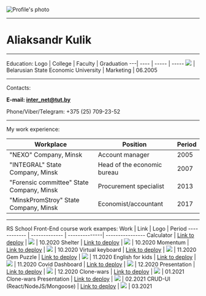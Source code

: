 ![Profile's photo](https://i.ibb.co/25J0149/iam.png)

---

# Aliaksandr Kulik

---

Education:
Logo   | College  | Faculty | Graduation
---| ---- | ----- | -----
[![](https://i.imgur.com/EPxKzTY.jpg)](#)  | Belarusian State Economic University | Marketing | 06.2005

---

Contacts: 

**E-mail: inter_net@tut.by**

Phone/Viber/Telegram:
+375 (25) 709-23-52 

---

My work experience:

Workplace | Position | Period
------------ | ------------- | ----------------------
"NEXO" Company, Minsk | Account manager | 2005
"INTEGRAL" State Company, Minsk | Head of the economic bureau | 2007
"Forensic committee" State Company, Minsk | Procurement specialist | 2013
"MinskPromStroy" State Company, Minsk | Economist/accountant | 2017

---

RS School Front-End course work exampes:
Work | Link | Logo | Period
------------ | ------------- | --------------| ----------------
Calculator | [Link to deploy](https://rolling-scopes-school.github.io/senobiot-JS2020Q3/calculator/#Attention!_made_for_1080p) |  [![](https://i.imgur.com/XOQ6vLe.jpg)](#) | 10.2020
Shelter | [Link to deploy](https://rolling-scopes-school.github.io/senobiot-JS2020Q3/shelter/pages/main/) |  [![](https://i.imgur.com/QfSkhbh.jpg)](#) | 10.2020
Momentum | [Link to deploy](https://rolling-scopes-school.github.io/senobiot-JS2020Q3/momentum/) |  [![](https://i.imgur.com/x932pq3.jpg)](#) | 10.2020
Virtual keyboard | [Link to deploy](https://rolling-scopes-school.github.io/senobiot-JS2020Q3/virtual-keyboard/) |  [![](https://i.imgur.com/BImyegE.jpg)](#) | 11.2020
Gem Puzzle | [Link to deploy](https://rolling-scopes-school.github.io/senobiot-JS2020Q3/gem-puzzle/) |  [![](https://i.imgur.com/iZi0IOo.jpg)](#) | 11.2020
English for kids  | [Link to deploy](https://rolling-scopes-school.github.io/senobiot-JS2020Q3/english-for-kids/) | [![](https://i.imgur.com/qa7phhs.jpg)](#) | 11.2020
Covid Dashboard  | [Link to deploy](https://rolling-scopes-school.github.io/senobiot-JS2020Q3/covid-19/) | [![](https://i.imgur.com/dSqzoZV.jpg)](#) | 12.2020
Presentation | [Link to deploy](https://presentation-loadash.netlify.app/) | [![](https://i.imgur.com/UF5aQyF.jpg)](#) | 12.2020
Clone-wars  | [Link to deploy](https://rsclone-medical-portal.netlify.app/) | [![](https://i.imgur.com/kfT7X01.jpg)](#) | 01.2021
Clone-wars Presentation | [Link to deploy](https://medical-portal-presentation.netlify.app/) | [![](https://i.imgur.com/cgetily.jpg)](#) | 02.2021
CRUD-UI (React/NodeJS/Mongoose) | [Link to deploy](https://crud-ui-v2.netlify.app/) | [![](https://i.imgur.com/Ft6mr9g.jpg)](#) | 03.2021
